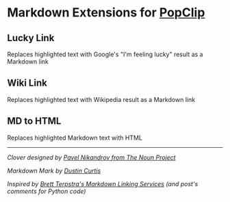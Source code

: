 # Markdown Extensions for [PopClip](http://pilotmoon.com/popclip/)

## Lucky Link

Replaces highlighted text with Google's "I'm feeling lucky" result as a Markdown link

## Wiki Link

Replaces highlighted text with Wikipedia result as a Markdown link

## MD to HTML

Replaces highlighted Markdown text with HTML

*****

*Clover designed by [Pavel Nikandrov from The Noun Project](http://thenounproject.com/pavel.nikandrov/#)*

*Markdown Mark by [Dustin Curtis](https://github.com/dcurtis/markdown-mark)*

*Inspired by [Brett Terpstra's Markdown Linking Services](http://brettterpstra.com/markdown-linking-services-with-the-google-api/) (and post's comments for Python code)*